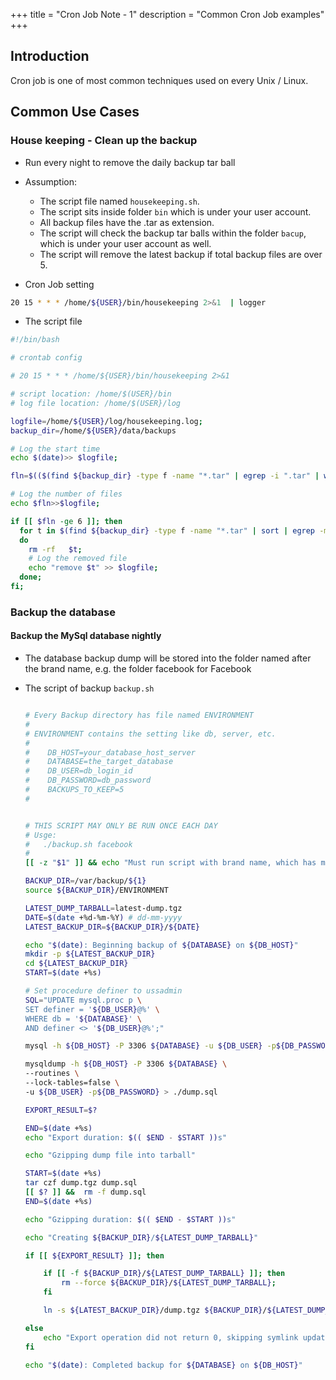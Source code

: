 +++
title = "Cron Job Note - 1"
description = "Common Cron Job examples"
+++

## Introduction

Cron job is one of most common techniques used on every Unix / Linux. 

## Common Use Cases

### House keeping - Clean up the backup

* Run every night to remove the daily backup tar ball
* Assumption:
    
    * The script file named  `housekeeping.sh`.
    * The script sits inside folder `bin` which is under your user account.
    * All backup files have the .tar as extension.
    * The script will check the backup tar balls within the folder `bacup`, which is under your user account as well.
    * The script will remove the latest backup if total backup files are over 5.

* Cron Job setting

```bash
20 15 * * * /home/${USER}/bin/housekeeping 2>&1  | logger
```

* The script file


```bash
#!/bin/bash

# crontab config 

# 20 15 * * * /home/${USER}/bin/housekeeping 2>&1 

# script location: /home/$(USER}/bin
# log file location: /home/$(USER}/log

logfile=/home/${USER}/log/housekeeping.log;
backup_dir=/home/${USER}/data/backups

# Log the start time
echo $(date)>> $logfile;

fln=$(($(find ${backup_dir} -type f -name "*.tar" | egrep -i ".tar" | wc -l)+0));

# Log the number of files 
echo $fln>>$logfile;

if [[ $fln -ge 6 ]]; then
  for t in $(find ${backup_dir} -type f -name "*.tar" | sort | egrep -m1 ".tar");
  do
    rm -rf   $t;
    # Log the removed file
    echo "remove $t" >> $logfile;
  done;
fi;

```


### Backup the database

#### Backup the MySql database nightly

* The database backup dump will be stored into the folder named after the brand name, e.g. the folder facebook for Facebook

* The script of backup  `backup.sh`

    ```bash

    # Every Backup directory has file named ENVIRONMENT
    # 
    # ENVIRONMENT contains the setting like db, server, etc.
    #
    #    DB_HOST=your_database_host_server
    #    DATABASE=the_target_database
    #    DB_USER=db_login_id
    #    DB_PASSWORD=db_password
    #    BACKUPS_TO_KEEP=5
    #


    # THIS SCRIPT MAY ONLY BE RUN ONCE EACH DAY
    # Usge:
    #   ./backup.sh facebook 
    #
    [[ -z "$1" ]] && echo "Must run script with brand name, which has matching folder in /var/backup/" && exit 1

    BACKUP_DIR=/var/backup/${1}
    source ${BACKUP_DIR}/ENVIRONMENT

    LATEST_DUMP_TARBALL=latest-dump.tgz
    DATE=$(date +%d-%m-%Y) # dd-mm-yyyy
    LATEST_BACKUP_DIR=${BACKUP_DIR}/${DATE}

    echo "$(date): Beginning backup of ${DATABASE} on ${DB_HOST}"
    mkdir -p ${LATEST_BACKUP_DIR}
    cd ${LATEST_BACKUP_DIR}
    START=$(date +%s)

    # Set procedure definer to ussadmin
    SQL="UPDATE mysql.proc p \
    SET definer = '${DB_USER}@%' \
    WHERE db = '${DATABASE}' \
    AND definer <> '${DB_USER}@%';"

    mysql -h ${DB_HOST} -P 3306 ${DATABASE} -u ${DB_USER} -p${DB_PASSWORD} -e"${SQL}"

    mysqldump -h ${DB_HOST} -P 3306 ${DATABASE} \
    --routines \
    --lock-tables=false \
    -u ${DB_USER} -p${DB_PASSWORD} > ./dump.sql

    EXPORT_RESULT=$?

    END=$(date +%s)
    echo "Export duration: $(( $END - $START ))s"

    echo "Gzipping dump file into tarball"

    START=$(date +%s)
    tar czf dump.tgz dump.sql
    [[ $? ]] &&  rm -f dump.sql
    END=$(date +%s)

    echo "Gzipping duration: $(( $END - $START ))s"

    echo "Creating ${BACKUP_DIR}/${LATEST_DUMP_TARBALL}"

    if [[ ${EXPORT_RESULT} ]]; then

        if [[ -f ${BACKUP_DIR}/${LATEST_DUMP_TARBALL} ]]; then
            rm --force ${BACKUP_DIR}/${LATEST_DUMP_TARBALL};
        fi

        ln -s ${LATEST_BACKUP_DIR}/dump.tgz ${BACKUP_DIR}/${LATEST_DUMP_TARBALL};

    else
        echo "Export operation did not return 0, skipping symlink update"
    fi

    echo "$(date): Completed backup for ${DATABASE} on ${DB_HOST}"


    ```
